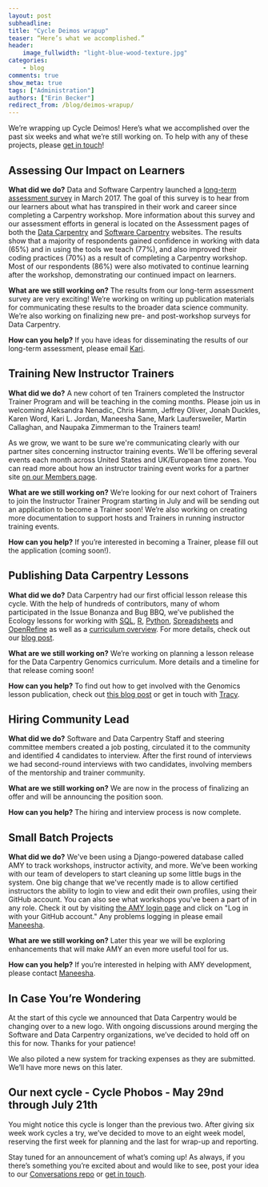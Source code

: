 ```yaml
---
layout: post
subheadline:
title: "Cycle Deimos wrapup"
teaser: “Here’s what we accomplished.”
header:
    image_fullwidth: "light-blue-wood-texture.jpg"
categories:
    - blog
comments: true
show_meta: true
tags: ["Administration"]
authors: ["Erin Becker"]
redirect_from: /blog/deimos-wrapup/
---
```


We’re wrapping up Cycle Deimos! Here’s what we accomplished over the past six weeks and what we’re still working on. To help with any of these projects, please [get in touch](mailto:ebecker@carpentries.org)!

## Assessing Our Impact on Learners
**What did we do?** Data and Software Carpentry launched a [long-term assessment survey](https://www.surveymonkey.com/r/carpentrieslongtermassessment) in March 2017. The goal of this survey is to hear from our learners about what has transpired in their work and career since completing a Carpentry workshop. More information about this survey and our assessment efforts in general is located on the Assessment pages of both the [Data Carpentry](http://www.datacarpentry.org/assessment/) and [Software Carpentry](https://software-carpentry.org/assessment/) websites. The results show that a majority of respondents gained confidence in working with data (65%) and in using the tools we teach (77%), and also improved their coding practices (70%) as a result of completing a Carpentry workshop. Most of our respondents (86%) were also motivated to continue learning after the workshop, demonstrating our continued impact on learners.

**What are we still working on?** The results from our long-term assessment survey are very exciting! We’re working on writing up publication materials for communicating these results to the broader data science community.  We’re also working on finalizing new pre- and post-workshop surveys for Data Carpentry.

**How can you help?** If you have ideas for disseminating the results of our long-term assessment, please email [Kari](mailto:kariljordan@carpentries.org).

## Training New Instructor Trainers  
**What did we do?**  A new cohort of ten Trainers completed the Instructor Trainer Program and will be teaching in the coming months. Please join us in welcoming Aleksandra Nenadic, Chris Hamm, Jeffrey Oliver, Jonah Duckles, Karen Word, Kari L. Jordan, Maneesha Sane, Mark Laufersweiler, Martin Callaghan, and Naupaka Zimmerman to the Trainers team!  

As we grow, we want to be sure we're communicating clearly with our partner sites concerning instructor training events. We'll be offering several events each month across United States and UK/European time zones.  You can read more about how an instructor training event works for a partner site [on our Members page](http://swcarpentry.github.io/instructor-training/partners/).    

**What are we still working on?**  We’re looking for our next cohort of Trainers to join the Instructor Trainer Program starting in July and will be sending out an application to become a Trainer soon! We’re also working on creating more documentation to support hosts and Trainers in running instructor training events.  

**How can you help?** If you’re interested in becoming a Trainer, please fill out the application (coming soon!).

## Publishing Data Carpentry Lessons
**What did we do?** Data Carpentry had our first official lesson release this cycle. With the help of hundreds of contributors, many of whom participated in the Issue Bonanza and Bug BBQ, we’ve published the Ecology lessons for working with [SQL](https://zenodo.org/record/570049#.WSckERPyuEI), [R](https://zenodo.org/record/569875#.WSckgBMrKEI), [Python](https://zenodo.org/record/570050#.WSckHRPyuEI), [Spreadsheets](https://zenodo.org/record/570047#.WScj6RPyuEI) and [OpenRefine](https://zenodo.org/record/570048#.WSckAhPyuEI) as well as a [curriculum overview](https://zenodo.org/record/570167#.WSckOBPyuEI). For more details, check out our [blog post](http://www.datacarpentry.org/blog/lesson-release/).  

**What are we still working on?** We’re working on planning a lesson release for the Data Carpentry Genomics curriculum. More details and a timeline for that release coming soon!  

**How can you help?**  To find out how to get involved with the Genomics lesson publication, check out [this blog post](http://www.datacarpentry.org/blog/genomics-lessons/) or get in touch with [Tracy](mailto:tkteal@datacarpentry.org).  

## Hiring Community Lead  
**What did we do?** Software and Data Carpentry Staff and steering committee members created a job posting, circulated it to the community and identified 4 candidates to interview. After the first round of interviews we had second-round interviews with two candidates, involving members of the mentorship and trainer community.   

**What are we still working on?** We are now in the process of finalizing an offer and will be announcing the position soon.  

**How can you help?** The hiring and interview process is now complete.   


## Small Batch Projects  
**What did we do?** We've been using a Django-powered database called AMY to track workshops, instructor activity, and more. We’ve been working with our team of developers to start cleaning up some little bugs in the system. One big change that we've recently made is to allow certified instructors the ability to login to view and edit their own profiles, using their GitHub account. You can also see what workshops you've been a part of in any role. Check it out by visiting [the AMY login page](https://amy.software-carpentry.org/workshops/) and click on "Log in with your GitHub account." Any problems logging in please email [Maneesha](mailto:maneesha@carpentries.org).  

**What are we still working on?** Later this year we will be exploring enhancements that will make AMY an even more useful tool for us.   

**How can you help?** If you’re interested in helping with AMY development, please contact [Maneesha](mailto:maneesha@carpentries.org).  

## In Case You’re Wondering    
At the start of this cycle we announced that Data Carpentry would be changing over to a new logo. With ongoing discussions around merging the Software and Data Carpentry organizations, we’ve decided to hold off on this for now. Thanks for your patience!    

We also piloted a new system for tracking expenses as they are submitted. We’ll have more news on this later.  

## Our next cycle - Cycle Phobos - May 29nd through July 21th    
You might notice this cycle is longer than the previous two. After giving six week work cycles a try, we’ve decided to move to an eight week model, reserving the first week for planning and the last for wrap-up and reporting.    

Stay tuned for an announcement of what’s coming up! As always, if you there’s something you’re excited about and would like to see, post your idea to our [Conversations repo](https://github.com/carpentries/conversations/issues) or [get in touch](mailto:ebecker@carpentries.org).  
